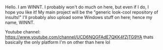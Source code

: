 Hello. I am WINNT. I probably won't do much on here, but even if I do, I hope you like it!
My main project will be the "generic look-cool repository of insults!"
I'll probably also upload some Windows stuff on here; hence my name, WINNT.

Youtube channel: https://www.youtube.com/channel/UCD6NQGFAdE7QKK4fZjTG9YA
thats basically the only platform I'm on other than here lol
